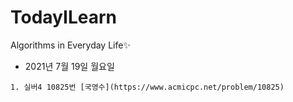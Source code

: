 # TodayILearn
Algorithms in Everyday Life✨

* 2021년 7월 19일 월요일
<pre><code>1. 실버4 10825번 [국영수](https://www.acmicpc.net/problem/10825)</code></pre>
